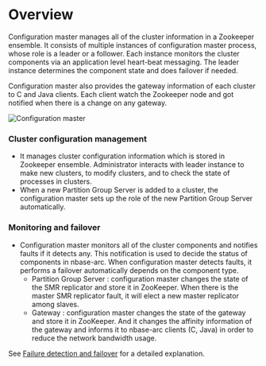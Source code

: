 # Overview
Configuration master manages all of the cluster information in a Zookeeper ensemble. It consists of multiple instances of configuration master process, whose role is a leader or a follower. Each instance monitors the cluster components via an application level heart-beat messaging. The leader instance determines the component state and does failover if needed.

Configuration master also provides the gateway information of each cluster to C and Java clients. Each client watch the Zookeeper node and got notified when there is a change on any gateway.

![Configuration master](/doc/images/cm1.png)

### Cluster configuration management
* It manages cluster configuration information which is stored in Zookeeper ensemble. Administrator interacts with leader instance to make new clusters, to modify clusters, and to check the state of processes in clusters.
* When a new Partition Group Server is added to a cluster, the configuration master sets up the role of the new Partition Group Server automatically.

### Monitoring and failover
* Configuration master monitors all of the cluster components and notifies faults if it detects any. This notification is used to decide the status of components in nbase-arc. When configuration master detects faults, it performs a failover automatically depends on the component type.
  - Partition Group Server : configuration master changes the state of the SMR replicator and store it in ZooKeeper. When there is the master SMR replicator fault, it will elect a new master replicator among slaves.
  - Gateway : configuration master changes the state of the gateway and store it in ZooKeeper. And it changes the affinity information of the gateway and informs it to nbase-arc clients (C, Java) in order to reduce the network bandwidth usage.

See [Failure detection and failover](/doc/failure-detection-and-failover.md) for a detailed explanation.
